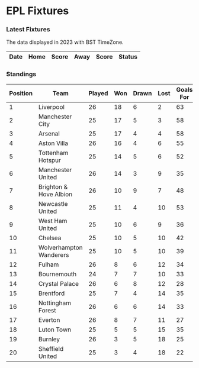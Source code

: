 # EPL Fixtures

### Latest Fixtures

The data displayed in 2023 with BST TimeZone.

<!-- START_TABLE -->
| Date | Home | Score | Away | Score | Status |
|-------------|--------|--------------|--------|--------------|--------|
<!-- END_TABLE -->

### Standings

<!-- START_STANDINGS -->
| Position | Team | Played | Won | Drawn | Lost | Goals For | Goals Against | Goal Difference | Points |
|----------|------|--------|-----|-------|------|-----------|---------------|-----------------|--------|
| 1 | Liverpool | 26 | 18 | 6 | 2 | 63 | 25 | 38 | 60 |
| 2 | Manchester City | 25 | 17 | 5 | 3 | 58 | 26 | 32 | 56 |
| 3 | Arsenal | 25 | 17 | 4 | 4 | 58 | 22 | 36 | 55 |
| 4 | Aston Villa | 26 | 16 | 4 | 6 | 55 | 34 | 21 | 52 |
| 5 | Tottenham Hotspur | 25 | 14 | 5 | 6 | 52 | 38 | 14 | 47 |
| 6 | Manchester United | 26 | 14 | 3 | 9 | 35 | 34 | 1 | 45 |
| 7 | Brighton & Hove Albion | 26 | 10 | 9 | 7 | 48 | 40 | 8 | 39 |
| 8 | Newcastle United | 25 | 11 | 4 | 10 | 53 | 41 | 12 | 37 |
| 9 | West Ham United | 25 | 10 | 6 | 9 | 36 | 44 | -8 | 36 |
| 10 | Chelsea | 25 | 10 | 5 | 10 | 42 | 41 | 1 | 35 |
| 11 | Wolverhampton Wanderers | 25 | 10 | 5 | 10 | 39 | 40 | -1 | 35 |
| 12 | Fulham | 26 | 8 | 6 | 12 | 34 | 41 | -7 | 30 |
| 13 | Bournemouth | 24 | 7 | 7 | 10 | 33 | 46 | -13 | 28 |
| 14 | Crystal Palace | 26 | 6 | 8 | 12 | 28 | 44 | -16 | 26 |
| 15 | Brentford | 25 | 7 | 4 | 14 | 35 | 44 | -9 | 25 |
| 16 | Nottingham Forest | 26 | 6 | 6 | 14 | 33 | 47 | -14 | 24 |
| 17 | Everton | 26 | 8 | 7 | 11 | 27 | 33 | -6 | 21 |
| 18 | Luton Town | 25 | 5 | 5 | 15 | 35 | 51 | -16 | 20 |
| 19 | Burnley | 26 | 3 | 5 | 18 | 25 | 55 | -30 | 14 |
| 20 | Sheffield United | 25 | 3 | 4 | 18 | 22 | 65 | -43 | 13 |
<!-- END_STANDINGS -->

